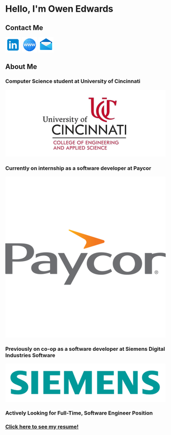 # Hello, I'm Owen Edwards

## Contact Me
[![LinkedIn](./img/icons8-linkedin-48.png)](https://www.linkedin.com/in/edwardoa/)
[![Website](./img/icons8-website-48.png)](https://owenaedwards.github.io/)
[![Mail](./img/icons8-mail-48.png)](mailto:edwardoa@mail.uc.edu)

## About Me

### Computer Science student at University of Cincinnati
![UC](./img/uc-logo.jpg)
### Currently on internship as a software developer at Paycor
![Paycor](./img/paycor-logo.png)
### Previously on co-op as a software developer at Siemens Digital Industries Software
![Siemens](./img//Siemens-logo.svg)
### **Actively Looking for Full-Time, Software Engineer Position**
### [Click here to see my resume!](./other/CS_Resume_Owen_Edwards.pdf "Resume")